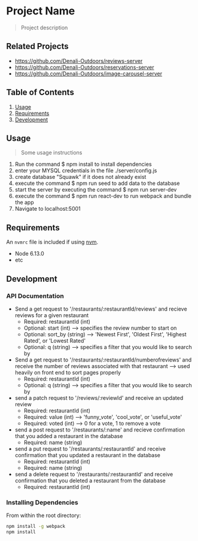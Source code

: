 # Project Name

> Project description

## Related Projects
  - https://github.com/Denali-Outdoors/reviews-server
  - https://github.com/Denali-Outdoors/reservations-server
  - https://github.com/Denali-Outdoors/image-carousel-server

## Table of Contents

1. [Usage](#Usage)
1. [Requirements](#requirements)
1. [Development](#development)

## Usage

> Some usage instructions
1. Run the command $ npm install to install dependencies
2. enter your MYSQL credentials in the file ./server/config.js
3. create database "Squawk" if it does not already exist
4. execute the command $ npm run seed to add data to the database
5. start the server by executing the command $ npm run server-dev
6. execute the command $ npm run react-dev to run webpack and bundle the app
7. Navigate to localhost:5001

## Requirements

An `nvmrc` file is included if using [nvm](https://github.com/creationix/nvm).

- Node 6.13.0
- etc

## Development

### API Documentation
- Send a get request to '/restaurants/:restaurantId/reviews' and recieve reviews for a given restaurant
  - Required: restaurantId (int)
  - Optional: start (int) --> specifies the review number to start on
  - Optional: sort_by (string) --> 'Newest First', 'Oldest First', 'Highest Rated', or 'Lowest Rated'
  - Optional: q (string) --> specifies a filter that you would like to search by
- Send a get request to '/restaurants/:restaurantId/numberofreviews' and receive the number of reviews associated with that restaurant --> used heavily on front end to sort pages properly
  - Required: restaurantId (int)
  - Optional: q (string) --> specifies a filter that you would like to search by
- send a patch request to '/reviews/:reviewId' and receive an updated review
  - Required: restaurantId (int)
  - Required: value (int) --> 'funny_vote', 'cool_vote', or 'useful_vote'
  - Required: voted (int) --> 0 for a vote, 1 to remove a vote
- send a post request to '/restaurants/:name' and recieve confirmation that you added a restaurant in the database
  - Required: name (string)
- send a put request to '/restaurants/:restaurantId' and receive confirmation that you updated a restaurant in the database
  - Required: restaurantId (int)
  - Required: name (string)
- send a delete request to '/restaurants/:restaurantId' and receive confirmation that you deleted a restaurant from the database
  - Required: restaurantId (int)


### Installing Dependencies

From within the root directory:

```sh
npm install -g webpack
npm install
```

